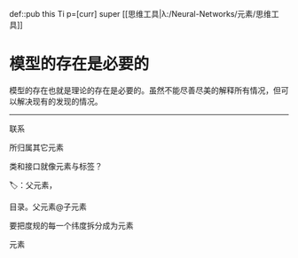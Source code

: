 def::pub this Ti p=[curr] super [[思维工具|λ:/Neural-Networks/元素/思维工具]]


# 模型的存在是必要的

模型的存在也就是理论的存在是必要的。虽然不能尽善尽美的解释所有情况，但可以解决现有的发现的情况。




---
联系

所归属其它元素

类和接口就像元素与标签？

🏷️：父元素，

目录。父元素@子元素

要把度规的每一个纬度拆分成为元素

元素